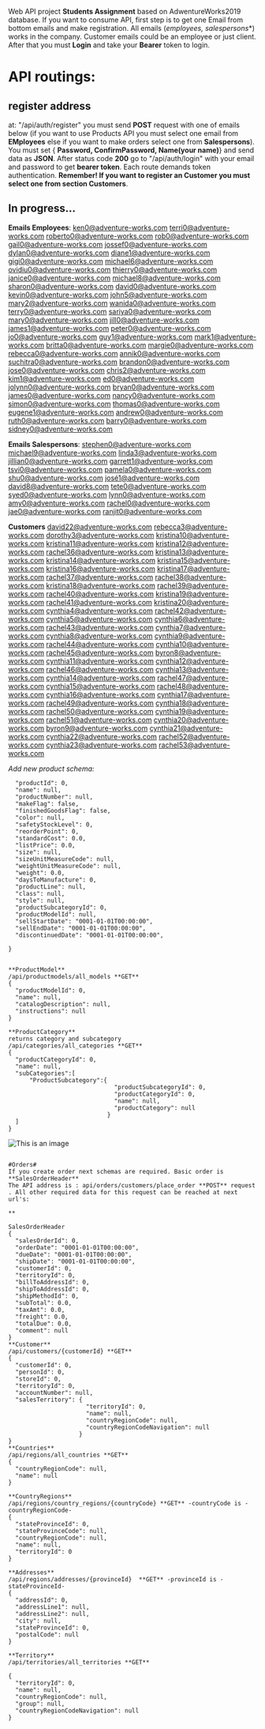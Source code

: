 Web API project **Students Assignment** based on AdwentureWorks2019 database.
If you want to consume API, first step is to get one Email from bottom emails and make registration. All emails (*employees, salespersons**) works in the company. Customer emails could be an employee or just client. After that you must **Login** and take your **Bearer** token to login.
# API routings:
## register address 
at: "/api/auth/register" you must send **POST** request with one of emails below (if you want to use Products API you must select one email from **EMployees** else if you want to make orders select one from **Salespersons**). You must set { **Password, ConfirmPassword, Name(your name)**} and send data as **JSON**. After status code **200** go to "/api/auth/login" with your email and password to get **bearer token**. Each route demands token authentication. **Remember! If you want to register an Customer you must select one from section Customers**.  
## In progress...

<b>Emails Employees</b>:
ken0@adventure-works.com
terri0@adventure-works.com
roberto0@adventure-works.com
rob0@adventure-works.com
gail0@adventure-works.com
jossef0@adventure-works.com
dylan0@adventure-works.com
diane1@adventure-works.com
gigi0@adventure-works.com
michael6@adventure-works.com
ovidiu0@adventure-works.com
thierry0@adventure-works.com
janice0@adventure-works.com
michael8@adventure-works.com
sharon0@adventure-works.com
david0@adventure-works.com
kevin0@adventure-works.com
john5@adventure-works.com
mary2@adventure-works.com
wanida0@adventure-works.com
terry0@adventure-works.com
sariya0@adventure-works.com
mary0@adventure-works.com
jill0@adventure-works.com
james1@adventure-works.com
peter0@adventure-works.com
jo0@adventure-works.com
guy1@adventure-works.com
mark1@adventure-works.com
britta0@adventure-works.com
margie0@adventure-works.com
rebecca0@adventure-works.com
annik0@adventure-works.com
suchitra0@adventure-works.com
brandon0@adventure-works.com
jose0@adventure-works.com
chris2@adventure-works.com
kim1@adventure-works.com
ed0@adventure-works.com
jolynn0@adventure-works.com
bryan0@adventure-works.com
james0@adventure-works.com
nancy0@adventure-works.com
simon0@adventure-works.com
thomas0@adventure-works.com
eugene1@adventure-works.com
andrew0@adventure-works.com
ruth0@adventure-works.com
barry0@adventure-works.com
sidney0@adventure-works.com

<b>Emails Salespersons</b>:
stephen0@adventure-works.com
michael9@adventure-works.com
linda3@adventure-works.com
jillian0@adventure-works.com
garrett1@adventure-works.com
tsvi0@adventure-works.com
pamela0@adventure-works.com
shu0@adventure-works.com
josé1@adventure-works.com
david8@adventure-works.com
tete0@adventure-works.com
syed0@adventure-works.com
lynn0@adventure-works.com
amy0@adventure-works.com
rachel0@adventure-works.com
jae0@adventure-works.com
ranjit0@adventure-works.com

<b>Customers</b>
david22@adventure-works.com
rebecca3@adventure-works.com
dorothy3@adventure-works.com
kristina10@adventure-works.com
kristina11@adventure-works.com
kristina12@adventure-works.com
rachel36@adventure-works.com
kristina13@adventure-works.com
kristina14@adventure-works.com
kristina15@adventure-works.com
kristina16@adventure-works.com
kristina17@adventure-works.com
rachel37@adventure-works.com
rachel38@adventure-works.com
kristina18@adventure-works.com
rachel39@adventure-works.com
rachel40@adventure-works.com
kristina19@adventure-works.com
rachel41@adventure-works.com
kristina20@adventure-works.com
cynthia4@adventure-works.com
rachel42@adventure-works.com
cynthia5@adventure-works.com
cynthia6@adventure-works.com
rachel43@adventure-works.com
cynthia7@adventure-works.com
cynthia8@adventure-works.com
cynthia9@adventure-works.com
rachel44@adventure-works.com
cynthia10@adventure-works.com
rachel45@adventure-works.com
byron8@adventure-works.com
cynthia11@adventure-works.com
cynthia12@adventure-works.com
rachel46@adventure-works.com
cynthia13@adventure-works.com
cynthia14@adventure-works.com
rachel47@adventure-works.com
cynthia15@adventure-works.com
rachel48@adventure-works.com
cynthia16@adventure-works.com
cynthia17@adventure-works.com
rachel49@adventure-works.com
cynthia18@adventure-works.com
rachel50@adventure-works.com
cynthia19@adventure-works.com
rachel51@adventure-works.com
cynthia20@adventure-works.com
byron9@adventure-works.com
cynthia21@adventure-works.com
cynthia22@adventure-works.com
rachel52@adventure-works.com
cynthia23@adventure-works.com
rachel53@adventure-works.com

*Add new product schema:*
```{
  "productId": 0,
  "name": null,
  "productNumber": null,
  "makeFlag": false,
  "finishedGoodsFlag": false,
  "color": null,
  "safetyStockLevel": 0,
  "reorderPoint": 0,
  "standardCost": 0.0,
  "listPrice": 0.0,
  "size": null,
  "sizeUnitMeasureCode": null,
  "weightUnitMeasureCode": null,
  "weight": 0.0,
  "daysToManufacture": 0,
  "productLine": null,
  "class": null,
  "style": null,
  "productSubcategoryId": 0,
  "productModelId": null,
  "sellStartDate": "0001-01-01T00:00:00",
  "sellEndDate": "0001-01-01T00:00:00",
  "discontinuedDate": "0001-01-01T00:00:00",
  
}


**ProductModel**
/api/productmodels/all_models **GET**
{
  "productModelId": 0,
  "name": null,
  "catalogDescription": null,
  "instructions": null
}

**ProductCategory**
returns category and subcategory
/api/categories/all_categories **GET**
{
  "productCategoryId": 0,
  "name": null,
  "subCategories":[
	  "ProductSubcategory":{
							  "productSubcategoryId": 0,
							  "productCategoryId": 0,
							  "name": null,
							  "productCategory": null
							}
  ]
}

```
![This is an image](https://user-images.githubusercontent.com/15988325/147693165-528905e8-fcb5-47b2-a651-7bb9d671eac6.png)
```

#Orders#
If you create order next schemas are required. Basic order is **SalesOrderHeader**
The API address is : api/orders/customers/place_order **POST** request . All other required data for this request can be reached at next url's:

**

SalesOrderHeader
{
  "salesOrderId": 0,
  "orderDate": "0001-01-01T00:00:00",
  "dueDate": "0001-01-01T00:00:00",
  "shipDate": "0001-01-01T00:00:00",
  "customerId": 0,
  "territoryId": 0,
  "billToAddressId": 0,
  "shipToAddressId": 0,
  "shipMethodId": 0,
  "subTotal": 0.0,
  "taxAmt": 0.0,
  "freight": 0.0,
  "totalDue": 0.0,
  "comment": null
}
**Customer**
/api/customers/{customerId} **GET**
{
  "customerId": 0,
  "personId": 0,
  "storeId": 0,
  "territoryId": 0,
  "accountNumber": null,
  "salesTerritory": {
					  "territoryId": 0,
					  "name": null,
					  "countryRegionCode": null,
					  "countryRegionCodeNavigation": null
					}
}
**Countries**
/api/regions/all_countries **GET**
{
  "countryRegionCode": null,
  "name": null
}

**CountryRegions**
/api/regions/country_regions/{countryCode} **GET** -countryCode is -countryRegionCode-
{
  "stateProvinceId": 0,
  "stateProvinceCode": null,
  "countryRegionCode": null,
  "name": null,
  "territoryId": 0
}

**Addresses**
/api/regions/addresses/{provinceId}  **GET** -provinceId is -stateProvinceId-
{
  "addressId": 0,
  "addressLine1": null,
  "addressLine2": null,
  "city": null,
  "stateProvinceId": 0,
  "postalCode": null
}

**Territory**
/api/territories/all_territories **GET**

{
  "territoryId": 0,
  "name": null,
  "countryRegionCode": null,
  "group": null,
  "countryRegionCodeNavigation": null
}

